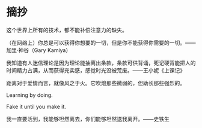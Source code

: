 # 摘抄

这个世界上所有的技术，都不能补偿注意力的缺失。

（在网络上）你总是可以获得你想要的一切，但是你不能获得你需要的一切。——加里·神谷（Gary Kamiya）

我知道有人迷信理论是因为理论能抽离出条款，条款可供背诵，死记硬背能把人的时间精力占满，从而获得充实感，感觉时光没被荒废。——王小妮《上课记》

距离对于爱情而言，就像风之于火。它吹熄那些微弱的，但助长那些强烈的。

Learning by doing.

Fake it until you make it.

我一直要活到，我能够坦然离去，你们能够坦然送我离开。——史铁生

